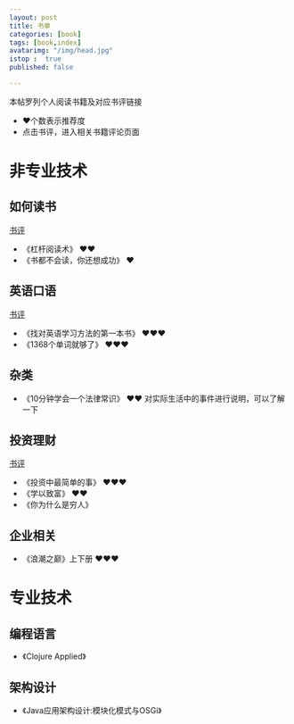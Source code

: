 ```yaml
---
layout: post
title: 书单
categories: [book]
tags: [book,index]
avatarimg: "/img/head.jpg"
istop :  true
published: false

---
```


<!-- more -->

本帖罗列个人阅读书籍及对应书评链接

- &hearts;个数表示推荐度
- 点击书评，进入相关书籍评论页面

# 非专业技术

## 如何读书 

[书评](/2015/04/01/book_review.html)

-  《杠杆阅读术》   &hearts;&hearts;  
-  《书都不会读，你还想成功》 &hearts; 

## 英语口语

[书评](/2015/04/02/book_review.html)

-  《找对英语学习方法的第一本书》  &hearts;&hearts;&hearts; 
- 《1368个单词就够了》  &hearts;&hearts;&hearts;

## 杂类

- 《10分钟学会一个法律常识》 &hearts;&hearts;
对实际生活中的事件进行说明，可以了解一下

## 投资理财

[书评](/2015/04/03/book_review.html)

- 《投资中最简单的事》        &hearts;&hearts;&hearts; 
- 《学以致富》        &hearts;&hearts;  
- 《你为什么是穷人》

## 企业相关

- 《浪潮之巅》上下册        &hearts;&hearts;&hearts;

# 专业技术

## 编程语言

- 《Clojure Applied》

## 架构设计

- 《Java应用架构设计:模块化模式与OSGi》

